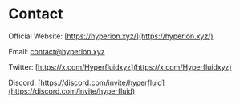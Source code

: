 # Contact

Official Website: [https://hyperion.xyz/](https://hyperion.xyz/)

Email: contact@hyperion.xyz

Twitter: [https://x.com/Hyperfluidxyz](https://x.com/Hyperfluidxyz)

Discord: [https://discord.com/invite/hyperfluid](https://discord.com/invite/hyperfluid)

